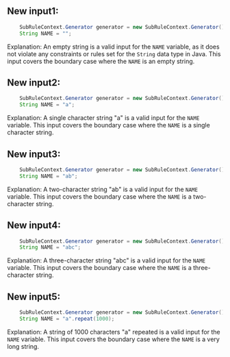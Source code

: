 ## New input1:
```java
    SubRuleContext.Generator generator = new SubRuleContext.Generator();
    String NAME = "";
```
Explanation: An empty string is a valid input for the `NAME` variable, as it does not violate any constraints or rules set for the `String` data type in Java. This input covers the boundary case where the `NAME` is an empty string.

## New input2:
```java
    SubRuleContext.Generator generator = new SubRuleContext.Generator();
    String NAME = "a";
```
Explanation: A single character string "a" is a valid input for the `NAME` variable. This input covers the boundary case where the `NAME` is a single character string.

## New input3:
```java
    SubRuleContext.Generator generator = new SubRuleContext.Generator();
    String NAME = "ab";
```
Explanation: A two-character string "ab" is a valid input for the `NAME` variable. This input covers the boundary case where the `NAME` is a two-character string.

## New input4:
```java
    SubRuleContext.Generator generator = new SubRuleContext.Generator();
    String NAME = "abc";
```
Explanation: A three-character string "abc" is a valid input for the `NAME` variable. This input covers the boundary case where the `NAME` is a three-character string.

## New input5:
```java
    SubRuleContext.Generator generator = new SubRuleContext.Generator();
    String NAME = "a".repeat(1000);
```
Explanation: A string of 1000 characters "a" repeated is a valid input for the `NAME` variable. This input covers the boundary case where the `NAME` is a very long string.
